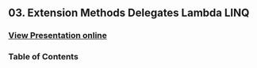 ## 03. Extension Methods Delegates Lambda LINQ
### [View Presentation online](https://rawgit.com/TelerikAcademy/Object-Oriented-Programming/master/03.%20Extension-Methods-Delegates-Lambda-LINQ/slides/index.html)
### Table of Contents
